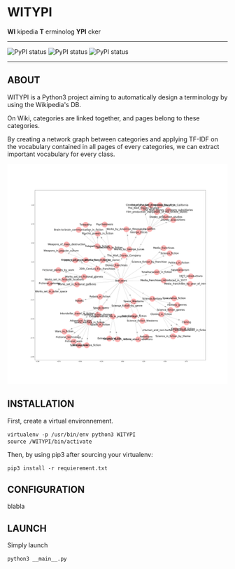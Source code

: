 # WITYPI 

__WI__ kipedia __T__ erminolog __YPI__ cker

*****

![PyPI status](https://img.shields.io/badge/stage-alpha-green.svg)
![PyPI status](https://img.shields.io/badge/licence-CC-red.svg)
![PyPI status](https://img.shields.io/badge/version-1.0.0-blue.svg)

*****

## ABOUT

WITYPI is a Python3 project aiming to automatically design a terminology by using the Wikipedia's DB.

On Wiki, categories are linked together, and pages belong to these categories.

By creating a network graph between categories and applying TF-IDF on the vocabulary contained in all pages of every categories, we can extract important vocabulary for every class.

![SW](https://raw.githubusercontent.com/MrMimic/WITYPI/master/terminologies/wikipedia_ontology_Star_wars.png)

## INSTALLATION

First, create a virtual environnement.

	virtualenv -p /usr/bin/env python3 WITYPI
	source /WITYPI/bin/activate

Then, by using pip3 after sourcing your virtualenv:

	pip3 install -r requierement.txt

## CONFIGURATION

blabla

## LAUNCH

Simply launch

	python3 __main__.py
